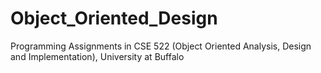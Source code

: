 # Object_Oriented_Design
Programming Assignments in CSE 522 (Object Oriented Analysis, Design and Implementation), University at Buffalo
